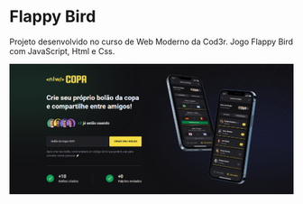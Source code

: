 # Flappy Bird

Projeto desenvolvido no curso de Web Moderno da Cod3r.
Jogo Flappy Bird com JavaScript, Html e Css.

![alt text](https://github.com/MarceloReisxz/NLW-Copa/blob/main/fotos_aplicacao/NLW-Copa-Web.png)
